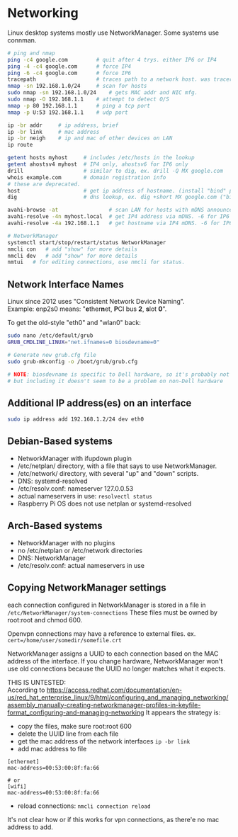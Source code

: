# Networking
Linux desktop systems mostly use NetworkManager. Some systems use connman.

```bash
# ping and nmap
ping -c4 google.com         # quit after 4 trys. either IP6 or IP4
ping -4 -c4 google.com      # force IP4
ping -6 -c4 google.com      # force IP6
tracepath                   # traces path to a network host. was traceroute
nmap -sn 192.168.1.0/24     # scan for hosts
sudo nmap -sn 192.168.1.0/24    # gets MAC addr and NIC mfg.
sudo nmap -O 192.168.1.1    # attempt to detect O/S
nmap -p 80 192.168.1.1      # ping a tcp port
nmap -p U:53 192.168.1.1    # udp port

ip -br addr     # ip address, brief
ip -br link     # mac address
ip -br neigh    # ip and mac of other devices on LAN
ip route

getent hosts myhost     # includes /etc/hosts in the lookup
getent ahostsv4 myhost  # IP4 only, ahostsv6 for IP6 only
drill                   # similar to dig, ex. drill -Q MX google.com
whois example.com       # domain registration info
# these are deprecated.
host                    # get ip address of hostname. (install "bind" package)
dig                     # dns lookup, ex. dig +short MX google.com ("bind" package)

avahi-browse -at                # scan LAN for hosts with mDNS announcements
avahi-resolve -4n myhost.local  # get IP4 address via mDNS. -6 for IP6
avahi-resolve -4a 192.168.1.1   # get hostname via IP4 mDNS. -6 for IP6

# NetworkManager
systemctl start/stop/restart/status NetworkManager
nmcli con   # add "show" for more details
nmcli dev   # add "show" for more details
nmtui   # for editing connections, use nmcli for status.
```

## Network Interface Names

Linux since 2012 uses "Consistent Network Device Naming".  
Example: enp2s0 means: "**e**ther**n**et, **P**CI bus **2**, **s**lot **0**".

To get the old-style "eth0" and "wlan0" back:

```bash
sudo nano /etc/default/grub
GRUB_CMDLINE_LINUX="net.ifnames=0 biosdevname=0"

# Generate new grub.cfg file
sudo grub-mkconfig -o /boot/grub/grub.cfg

# NOTE: biosdevname is specific to Dell hardware, so it's probably not needed.
# but including it doesn't seem to be a problem on non-Dell hardware
```
## Additional IP address(es) on an interface
```bash
sudo ip address add 192.168.1.2/24 dev eth0
```

## Debian-Based systems
- NetworkManager with ifupdown plugin
- /etc/netplan/ directory, with a file that says to use NetworkManager.
- /etc/network/ directory, with several "up" and "down" scripts.
- DNS: systemd-resolved
- /etc/resolv.conf: nameserver 127.0.0.53
- actual nameservers in use: `resolvectl status`
- Raspberry Pi OS does not use netplan or systemd-resolved

## Arch-Based systems
- NetworkManager with no plugins
- no /etc/netplan or /etc/network directories
- DNS: NetworkManager
- /etc/resolv.conf: actual nameservers in use

## Copying NetworkManager settings
each connection configured in NetworkManager is stored in a file in
`/etc/NetworkManager/system-connections`
These files must be owned by root:root and chmod 600.

Openvpn connections may have a reference to external files. ex. `cert=/home/user/somedir/somefile.crt`

NetworkManager assigns a UUID to each connection based on the MAC address of the interface.
If you change hardware, NetworkManager won't use old connections because the UUID no longer
matches what it expects.

THIS IS UNTESTED:  
According to https://access.redhat.com/documentation/en-us/red_hat_enterprise_linux/9/html/configuring_and_managing_networking/assembly_manually-creating-networkmanager-profiles-in-keyfile-format_configuring-and-managing-networking
It appears the strategy is:

- copy the files, make sure root:root 600
- delete the UUID line from each file
- get the mac address of the network interfaces `ip -br link`
- add mac address to file
```
[ethernet]
mac-address=00:53:00:8f:fa:66

# or
[wifi]
mac-address=00:53:00:8f:fa:66
```
- reload connections: `nmcli connection reload`

It's not clear how or if this works for vpn connections, as there'e no mac address to add.

